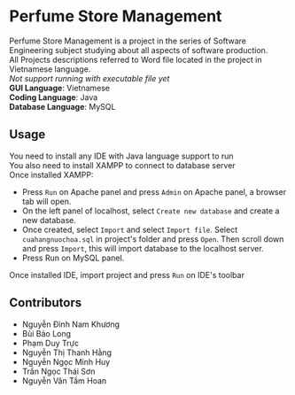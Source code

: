 # Perfume Store Management
Perfume Store Management is a project in the series of Software Engineering subject studying about all aspects of software production.\
All Projects descriptions referred to Word file located in the project in Vietnamese language.\
*Not support running with executable file yet*\
**GUI Language**: Vietnamese\
**Coding Language**: Java\
**Database Language**: MySQL

## Usage
You need to install any IDE with Java language support to run\
You also need to install XAMPP to connect to database server\
Once installed XAMPP:
- Press `Run` on Apache panel and press `Admin` on Apache panel, a browser tab will open. 
- On the left panel of localhost, select `Create new database` and create a new database.
- Once created, select `Import` and select `Import file`. Select `cuahangnuochoa.sql` in project's folder and press `Open`. Then scroll down and press `Import`, this will import database to the localhost server.
- Press Run on MySQL panel.

Once installed IDE, import project and press `Run` on IDE's toolbar

## Contributors
* Nguyễn Đình Nam Khương
* Bùi Bảo Long
* Phạm Duy Trực
* Nguyễn Thị Thanh Hằng
* Nguyễn Ngọc Minh Huy
* Trần Ngọc Thái Sơn
* Nguyễn Văn Tầm Hoan
